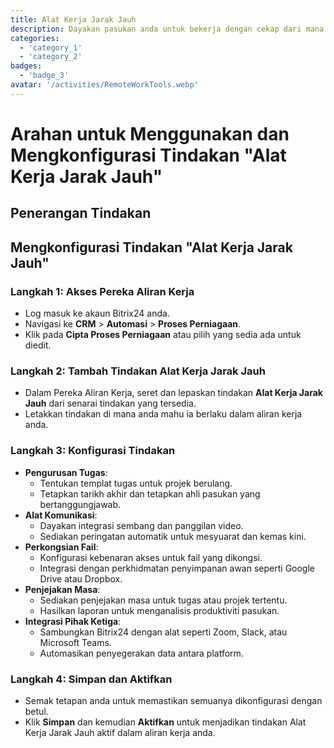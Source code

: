 ```yaml
---
title: Alat Kerja Jarak Jauh
description: Dayakan pasukan anda untuk bekerja dengan cekap dari mana sahaja di dunia.
categories: 
  - 'category_1'
  - 'category_2'
badges: 
  - 'badge_3'
avatar: '/activities/RemoteWorkTools.webp'
---
```

# Arahan untuk Menggunakan dan Mengkonfigurasi Tindakan "Alat Kerja Jarak Jauh"

## Penerangan Tindakan

## **Mengkonfigurasi Tindakan "Alat Kerja Jarak Jauh"**

### Langkah 1: Akses Pereka Aliran Kerja
- Log masuk ke akaun Bitrix24 anda.
- Navigasi ke **CRM** > **Automasi** > **Proses Perniagaan**.
- Klik pada **Cipta Proses Perniagaan** atau pilih yang sedia ada untuk diedit.

### Langkah 2: Tambah Tindakan Alat Kerja Jarak Jauh
- Dalam Pereka Aliran Kerja, seret dan lepaskan tindakan **Alat Kerja Jarak Jauh** dari senarai tindakan yang tersedia.
- Letakkan tindakan di mana anda mahu ia berlaku dalam aliran kerja anda.

### Langkah 3: Konfigurasi Tindakan
- **Pengurusan Tugas**:
  - Tentukan templat tugas untuk projek berulang.
  - Tetapkan tarikh akhir dan tetapkan ahli pasukan yang bertanggungjawab.
- **Alat Komunikasi**:
  - Dayakan integrasi sembang dan panggilan video.
  - Sediakan peringatan automatik untuk mesyuarat dan kemas kini.
- **Perkongsian Fail**:
  - Konfigurasi kebenaran akses untuk fail yang dikongsi.
  - Integrasi dengan perkhidmatan penyimpanan awan seperti Google Drive atau Dropbox.
- **Penjejakan Masa**:
  - Sediakan penjejakan masa untuk tugas atau projek tertentu.
  - Hasilkan laporan untuk menganalisis produktiviti pasukan.
- **Integrasi Pihak Ketiga**:
  - Sambungkan Bitrix24 dengan alat seperti Zoom, Slack, atau Microsoft Teams.
  - Automasikan penyegerakan data antara platform.

### Langkah 4: Simpan dan Aktifkan
- Semak tetapan anda untuk memastikan semuanya dikonfigurasi dengan betul.
- Klik **Simpan** dan kemudian **Aktifkan** untuk menjadikan tindakan Alat Kerja Jarak Jauh aktif dalam aliran kerja anda.